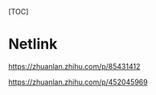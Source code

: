 [TOC]

# Netlink

https://zhuanlan.zhihu.com/p/85431412


https://zhuanlan.zhihu.com/p/452045969





